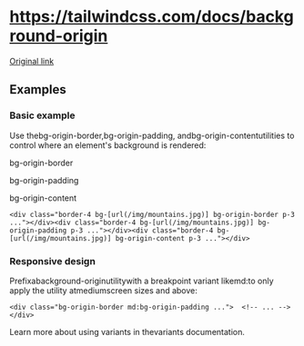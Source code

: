 # https://tailwindcss.com/docs/background-origin

[Original link](https://tailwindcss.com/docs/background-origin)

## Examples

### Basic example

Use thebg-origin-border,bg-origin-padding, andbg-origin-contentutilities to control where an element's background is rendered:

bg-origin-border

bg-origin-padding

bg-origin-content

```
<div class="border-4 bg-[url(/img/mountains.jpg)] bg-origin-border p-3 ..."></div><div class="border-4 bg-[url(/img/mountains.jpg)] bg-origin-padding p-3 ..."></div><div class="border-4 bg-[url(/img/mountains.jpg)] bg-origin-content p-3 ..."></div>
```

### Responsive design

Prefixabackground-originutilitywith a breakpoint variant likemd:to only apply the utility atmediumscreen sizes and above:

```
<div class="bg-origin-border md:bg-origin-padding ...">  <!-- ... --></div>
```

Learn more about using variants in thevariants documentation.
